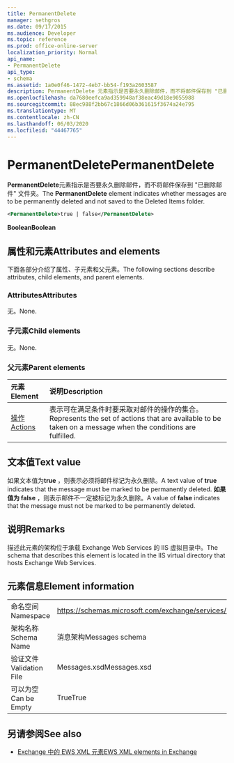 ```yaml
---
title: PermanentDelete
manager: sethgros
ms.date: 09/17/2015
ms.audience: Developer
ms.topic: reference
ms.prod: office-online-server
localization_priority: Normal
api_name:
- PermanentDelete
api_type:
- schema
ms.assetid: 1a0e0f46-1472-4eb7-bb54-f193a2603587
description: PermanentDelete 元素指示是否要永久删除邮件，而不将邮件保存到 "已删除邮件" 文件夹。
ms.openlocfilehash: da7680eefca9ad359948af38eac49d18e9055988
ms.sourcegitcommit: 88ec988f2bb67c1866d06b361615f3674a24e795
ms.translationtype: MT
ms.contentlocale: zh-CN
ms.lasthandoff: 06/03/2020
ms.locfileid: "44467765"
---
```

# <a name="permanentdelete"></a><span data-ttu-id="cce3a-103">PermanentDelete</span><span class="sxs-lookup"><span data-stu-id="cce3a-103">PermanentDelete</span></span>

<span data-ttu-id="cce3a-104">**PermanentDelete**元素指示是否要永久删除邮件，而不将邮件保存到 "已删除邮件" 文件夹。</span><span class="sxs-lookup"><span data-stu-id="cce3a-104">The **PermanentDelete** element indicates whether messages are to be permanently deleted and not saved to the Deleted Items folder.</span></span> 
  
```XML
<PermanentDelete>true | false</PermanentDelete>
```

 <span data-ttu-id="cce3a-105">**Boolean**</span><span class="sxs-lookup"><span data-stu-id="cce3a-105">**Boolean**</span></span>
## <a name="attributes-and-elements"></a><span data-ttu-id="cce3a-106">属性和元素</span><span class="sxs-lookup"><span data-stu-id="cce3a-106">Attributes and elements</span></span>

<span data-ttu-id="cce3a-107">下面各部分介绍了属性、子元素和父元素。</span><span class="sxs-lookup"><span data-stu-id="cce3a-107">The following sections describe attributes, child elements, and parent elements.</span></span>
  
### <a name="attributes"></a><span data-ttu-id="cce3a-108">Attributes</span><span class="sxs-lookup"><span data-stu-id="cce3a-108">Attributes</span></span>

<span data-ttu-id="cce3a-109">无。</span><span class="sxs-lookup"><span data-stu-id="cce3a-109">None.</span></span>
  
### <a name="child-elements"></a><span data-ttu-id="cce3a-110">子元素</span><span class="sxs-lookup"><span data-stu-id="cce3a-110">Child elements</span></span>

<span data-ttu-id="cce3a-111">无。</span><span class="sxs-lookup"><span data-stu-id="cce3a-111">None.</span></span>
  
### <a name="parent-elements"></a><span data-ttu-id="cce3a-112">父元素</span><span class="sxs-lookup"><span data-stu-id="cce3a-112">Parent elements</span></span>

|<span data-ttu-id="cce3a-113">**元素**</span><span class="sxs-lookup"><span data-stu-id="cce3a-113">**Element**</span></span>|<span data-ttu-id="cce3a-114">**说明**</span><span class="sxs-lookup"><span data-stu-id="cce3a-114">**Description**</span></span>|
|:-----|:-----|
|[<span data-ttu-id="cce3a-115">操作</span><span class="sxs-lookup"><span data-stu-id="cce3a-115">Actions</span></span>](actions.md) <br/> |<span data-ttu-id="cce3a-116">表示可在满足条件时要采取对邮件的操作的集合。</span><span class="sxs-lookup"><span data-stu-id="cce3a-116">Represents the set of actions that are available to be taken on a message when the conditions are fulfilled.</span></span>  <br/> |
   
## <a name="text-value"></a><span data-ttu-id="cce3a-117">文本值</span><span class="sxs-lookup"><span data-stu-id="cce3a-117">Text value</span></span>

<span data-ttu-id="cce3a-118">如果文本值为**true** ，则表示必须将邮件标记为永久删除。</span><span class="sxs-lookup"><span data-stu-id="cce3a-118">A text value of **true** indicates that the message must be marked to be permanently deleted.</span></span> <span data-ttu-id="cce3a-119">**如果值为 false** ，则表示邮件不一定被标记为永久删除。</span><span class="sxs-lookup"><span data-stu-id="cce3a-119">A value of **false** indicates that the message must not be marked to be permanently deleted.</span></span> 
  
## <a name="remarks"></a><span data-ttu-id="cce3a-120">说明</span><span class="sxs-lookup"><span data-stu-id="cce3a-120">Remarks</span></span>

<span data-ttu-id="cce3a-121">描述此元素的架构位于承载 Exchange Web Services 的 IIS 虚拟目录中。</span><span class="sxs-lookup"><span data-stu-id="cce3a-121">The schema that describes this element is located in the IIS virtual directory that hosts Exchange Web Services.</span></span>
  
## <a name="element-information"></a><span data-ttu-id="cce3a-122">元素信息</span><span class="sxs-lookup"><span data-stu-id="cce3a-122">Element information</span></span>

|||
|:-----|:-----|
|<span data-ttu-id="cce3a-123">命名空间</span><span class="sxs-lookup"><span data-stu-id="cce3a-123">Namespace</span></span>  <br/> |https://schemas.microsoft.com/exchange/services/2006/messages  <br/> |
|<span data-ttu-id="cce3a-124">架构名称</span><span class="sxs-lookup"><span data-stu-id="cce3a-124">Schema Name</span></span>  <br/> |<span data-ttu-id="cce3a-125">消息架构</span><span class="sxs-lookup"><span data-stu-id="cce3a-125">Messages schema</span></span>  <br/> |
|<span data-ttu-id="cce3a-126">验证文件</span><span class="sxs-lookup"><span data-stu-id="cce3a-126">Validation File</span></span>  <br/> |<span data-ttu-id="cce3a-127">Messages.xsd</span><span class="sxs-lookup"><span data-stu-id="cce3a-127">Messages.xsd</span></span>  <br/> |
|<span data-ttu-id="cce3a-128">可以为空</span><span class="sxs-lookup"><span data-stu-id="cce3a-128">Can be Empty</span></span>  <br/> |<span data-ttu-id="cce3a-129">True</span><span class="sxs-lookup"><span data-stu-id="cce3a-129">True</span></span>  <br/> |
   
## <a name="see-also"></a><span data-ttu-id="cce3a-130">另请参阅</span><span class="sxs-lookup"><span data-stu-id="cce3a-130">See also</span></span>



- [<span data-ttu-id="cce3a-131">Exchange 中的 EWS XML 元素</span><span class="sxs-lookup"><span data-stu-id="cce3a-131">EWS XML elements in Exchange</span></span>](ews-xml-elements-in-exchange.md)

